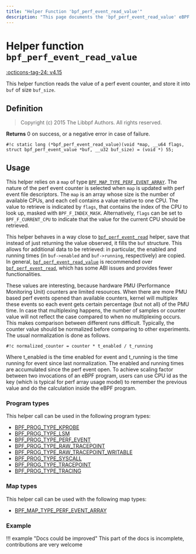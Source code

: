 ```yaml
---
title: "Helper Function 'bpf_perf_event_read_value'"
description: "This page documents the 'bpf_perf_event_read_value' eBPF helper function, including its defintion, usage, program types that can use it, and examples."
---
```

# Helper function `bpf_perf_event_read_value`

<!-- [FEATURE_TAG](bpf_perf_event_read_value) -->
[:octicons-tag-24: v4.15](https://github.com/torvalds/linux/commit/908432ca84fc229e906ba164219e9ad0fe56f755)
<!-- [/FEATURE_TAG] -->

This helper function reads the value of a perf event counter, and store it into `buf` of size `buf_size`.

## Definition

> Copyright (c) 2015 The Libbpf Authors. All rights reserved.


**Returns**
0 on success, or a negative error in case of failure.

`#!c static long (*bpf_perf_event_read_value)(void *map, __u64 flags, struct bpf_perf_event_value *buf, __u32 buf_size) = (void *) 55;`

## Usage

This helper relies on a `map` of type [`BPF_MAP_TYPE_PERF_EVENT_ARRAY`](../map-type/BPF_MAP_TYPE_PERF_EVENT_ARRAY.md). The nature of the perf event counter is selected when `map` is updated with perf event file descriptors. The `map` is an array whose size is the number of available CPUs, and each cell contains a value relative to one CPU. The value to retrieve is indicated by `flags`, that contains the index of the CPU to look up, masked with `BPF_F_INDEX_MASK`. Alternatively, `flags` can be set to `BPF_F_CURRENT_CPU` to indicate that the value for the current CPU should be retrieved.

This helper behaves in a way close to [`bpf_perf_event_read`](bpf_perf_event_read.md) helper, save that instead of just returning the value observed, it fills the `buf` structure. This allows for additional data to be retrieved: in particular, the enabled and running times (in `buf->enabled` and `buf->running`, respectively) are copied. In general, [`bpf_perf_event_read_value`](bpf_perf_event_read_value.md) is recommended over [`bpf_perf_event_read`](bpf_perf_event_read.md), which has some ABI issues and provides fewer functionalities.

These values are interesting, because hardware PMU (Performance Monitoring Unit) counters are limited resources. When there are more PMU based perf events opened than available counters, kernel will multiplex these events so each event gets certain percentage (but not all) of the PMU time. In case that multiplexing happens, the number of samples or counter value will not reflect the case compared to when no multiplexing occurs. This makes comparison between different runs difficult. Typically, the counter value should be normalized before comparing to other experiments. The usual normalization is done as follows.

`#!c normalized_counter = counter * t_enabled / t_running`

Where t_enabled is the time enabled for event and t_running is the time running for event since last normalization. The enabled and running times are accumulated since the perf event open. To achieve scaling factor between two invocations of an eBPF program, users can use CPU id as the key (which is typical for perf array usage model) to remember the previous value and do the calculation inside the eBPF program.


### Program types

This helper call can be used in the following program types:

<!-- DO NOT EDIT MANUALLY -->
<!-- [HELPER_FUNC_PROG_REF] -->
 * [BPF_PROG_TYPE_KPROBE](../program-type/BPF_PROG_TYPE_KPROBE.md)
 * [BPF_PROG_TYPE_LSM](../program-type/BPF_PROG_TYPE_LSM.md)
 * [BPF_PROG_TYPE_PERF_EVENT](../program-type/BPF_PROG_TYPE_PERF_EVENT.md)
 * [BPF_PROG_TYPE_RAW_TRACEPOINT](../program-type/BPF_PROG_TYPE_RAW_TRACEPOINT.md)
 * [BPF_PROG_TYPE_RAW_TRACEPOINT_WRITABLE](../program-type/BPF_PROG_TYPE_RAW_TRACEPOINT_WRITABLE.md)
 * [BPF_PROG_TYPE_SYSCALL](../program-type/BPF_PROG_TYPE_SYSCALL.md)
 * [BPF_PROG_TYPE_TRACEPOINT](../program-type/BPF_PROG_TYPE_TRACEPOINT.md)
 * [BPF_PROG_TYPE_TRACING](../program-type/BPF_PROG_TYPE_TRACING.md)
<!-- [/HELPER_FUNC_PROG_REF] -->

### Map types

This helper call can be used with the following map types:

<!-- DO NOT EDIT MANUALLY -->
<!-- [HELPER_FUNC_MAP_REF] -->
 * [BPF_MAP_TYPE_PERF_EVENT_ARRAY](../map-type/BPF_MAP_TYPE_PERF_EVENT_ARRAY.md)
<!-- [/HELPER_FUNC_MAP_REF] -->

### Example

!!! example "Docs could be improved"
    This part of the docs is incomplete, contributions are very welcome
